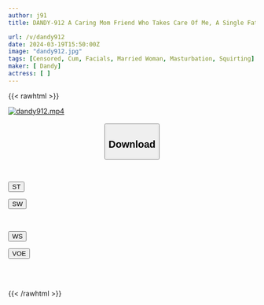 ```yaml
---
author: j91
title: DANDY-912 A Caring Mom Friend Who Takes Care Of Me, A Single Father Living In A Cheap Apartment, Was Inspired By The Moans Of The Couple Next Door...

url: /v/dandy912
date: 2024-03-19T15:50:00Z
image: "dandy912.jpg"
tags: [Censored, Cum, Facials, Married Woman, Masturbation, Squirting]
maker: [ Dandy]
actress: [ ]
---
```



{{< rawhtml >}}

<div class="video" data-videoid="Lk6WKRa7D9h44Y">
    <a href="javascript:;">
        <img src="/v/dandy912/dandy912.jpg" width="WIDTH" height="HEIGHT" alt="dandy912.mp4" loading="lazy">
    </a>
</div>

<script type="text/javascript" src="https://j91.asia/asset/on-demand-st.js"></script>

<br>
  <link rel="stylesheet" href="https://j91.asia/asset/bs5.css">
  
  <center>
  <button class="btn btn-primary" type="button" data-bs-toggle="collapse" data-bs-target=".multi-collapse" aria-expanded="false" aria-controls="multiCollapseExample1 multiCollapseExample2"><h2>Download</h2></button></center>
</p>
<div class="row">
  <div class="col">
    <div class="collapse multi-collapse" id="multiCollapseExample1">
      <div class="card card-body">
	      	      <br>
<div class="buttons">  
<p><a href="https://streamtape.to/v/Lk6WKRa7D9h44Y" target="_blank"><button class="btn-hover color-3"><i class="fa fa-download"></i> ST</button></a></p>
<p><a href="https://asnwish.com/j1a4parzc647" target="_blank"><button class="btn-hover color-2"><i class="fa fa-download"></i> SW</button></a></p></div>
    </div>
  </div>
</div>
  <div class="col">
    <div class="collapse multi-collapse" id="multiCollapseExample2">
      <div class="card card-body">
	      <br>
<div class="buttons">
<p><a href="https://wolfstream.tv/szgbl8d0yxbj"><button class="btn-hover color-9"><i class="fa fa-download"></i> WS</button></a></p>
<p><a href="https://voe.sx/vfozkqveako6"><button class="btn-hover color-8"><i class="fa fa-download"></i> VOE</button></a></p></div>
<br><br>
      </div>
    </div>
  </div>
</div>

{{< /rawhtml >}}